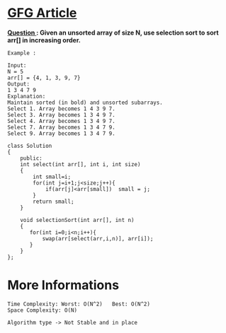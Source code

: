 # <a href="https://www.geeksforgeeks.org/selection-sort/">GFG Article</a>

**<a href="https://practice.geeksforgeeks.org/problems/selection-sort/1?utm_source=youtube&utm_medium=collab_striver_ytdescription&utm_campaign=selection-sort">Question </a> : Given an unsorted array of size N, use selection sort to sort arr[] in increasing order.**
```
Example :

Input:
N = 5
arr[] = {4, 1, 3, 9, 7}
Output:
1 3 4 7 9
Explanation:
Maintain sorted (in bold) and unsorted subarrays.
Select 1. Array becomes 1 4 3 9 7.
Select 3. Array becomes 1 3 4 9 7.
Select 4. Array becomes 1 3 4 9 7.
Select 7. Array becomes 1 3 4 7 9.
Select 9. Array becomes 1 3 4 7 9.
```
```
class Solution
{
    public:
    int select(int arr[], int i, int size)
    {
        int small=i;
        for(int j=i+1;j<size;j++){
            if(arr[j]<arr[small])  small = j;
        }
        return small;
    }
     
    void selectionSort(int arr[], int n)
    {
       for(int i=0;i<n;i++){
           swap(arr[select(arr,i,n)], arr[i]);
       }
    }
};
```

# More Informations
```
Time Complexity: Worst: O(N^2)   Best: O(N^2)
Space Complexity: O(N)

Algorithm type -> Not Stable and in place
```
